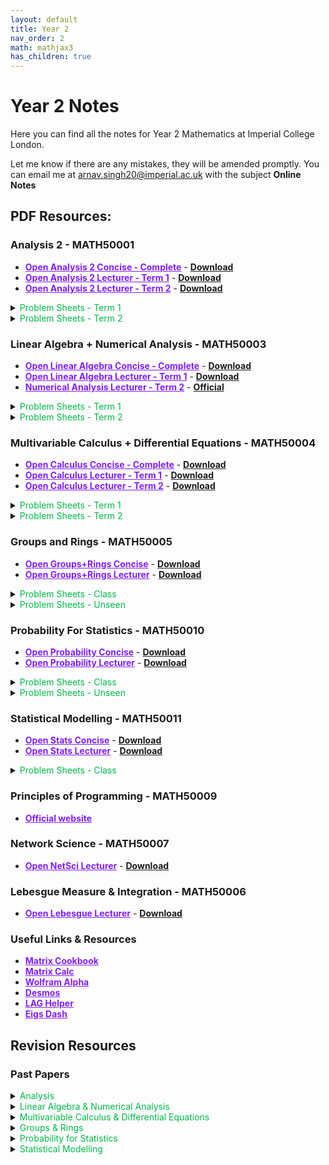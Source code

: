 ```yaml
---
layout: default
title: Year 2
nav_order: 2
math: mathjax3
has_children: true
---
```


# Year 2 Notes

Here you can find all the notes for Year 2 Mathematics at Imperial College London. 

Let me know if there are any mistakes, they will be amended promptly. You can email me at <arnav.singh20@imperial.ac.uk> with the subject **Online Notes**

## PDF Resources:

### Analysis 2 - MATH50001
- <a href="/notes/pdfs/year2/ANA2-Concise.pdf" target="_blank" style="color:#801fff;">**Open Analysis 2 Concise - Complete**</a> - <a href="/notes/pdfs/year2/ANA2-Concise.pdf" download>**Download**</a>
- <a href="/notes/pdfs/year2/AnalysisII.pdf" target="_blank" style="color:#801fff;">**Open Analysis 2 Lecturer - Term 1**</a> - <a href="/notes/pdfs/year2/AnalysisII.pdf" download>**Download**</a>
- <a href="/notes/pdfs/year2/ANALecII.pdf" target="_blank" style="color:#801fff;">**Open Analysis 2 Lecturer - Term 2**</a> - <a href="/notes/pdfs/year2/ANALecII.pdf" download>**Download**</a>

<details closed markdown="block">
  <summary>
    <span style="color: #00ba47;">Problem Sheets - Term 1</span>
  </summary>
  
  - <a href="/notes/pdfs/year2/problemsheets/analysisSheets/term1/ANAPS1.pdf" target="_blank" style="color:#00ba47;">**Problem Sheet 1**</a> - <a href="/notes/pdfs/year2/problemsheets/analysisSheets/term1/ANAPS1-Sol.pdf" target="_blank">**Solutions**</a>
  
  - <a href="/notes/pdfs/year2/problemsheets/analysisSheets/term1/ANAPS2.pdf" target="_blank" style="color:#00ba47;">**Problem Sheet 2**</a> - <a href="/notes/pdfs/year2/problemsheets/analysisSheets/term1/ANAPS2-Sol.pdf" target="_blank">**Solutions**</a>
  
  - <a href="/notes/pdfs/year2/problemsheets/analysisSheets/term1/ANAPS3.pdf" target="_blank" style="color:#00ba47;">**Problem Sheet 3**</a> - <a href="/notes/pdfs/year2/problemsheets/analysisSheets/term1/ANAPS3-Sol.pdf" target="_blank">**Solutions**</a>
  
  - <a href="/notes/pdfs/year2/problemsheets/analysisSheets/term1/ANAPS4.pdf" target="_blank" style="color:#00ba47;">**Problem Sheet 4**</a> - <a href="/notes/pdfs/year2/problemsheets/analysisSheets/term1/ANAPS4-Sol.pdf" target="_blank">**Solutions**</a>
  
  - <a href="/notes/pdfs/year2/problemsheets/analysisSheets/term1/ANAPS5.pdf" target="_blank" style="color:#00ba47;">**Problem Sheet 5**</a> - <a href="/notes/pdfs/year2/problemsheets/analysisSheets/term1/ANAPS5-Sol.pdf" target="_blank">**Solutions**</a>
  
  - <a href="/notes/pdfs/year2/problemsheets/analysisSheets/term1/ANAPS6.pdf" target="_blank" style="color:#00ba47;">**Problem Sheet 6**</a> - <a href="/notes/pdfs/year2/problemsheets/analysisSheets/term1/ANAPS6-Sol.pdf" target="_blank">**Solutions**</a>
  
  - <a href="/notes/pdfs/year2/problemsheets/analysisSheets/term1/ANAPS7.pdf" target="_blank" style="color:#00ba47;">**Problem Sheet 7**</a> - <a href="/notes/pdfs/year2/problemsheets/analysisSheets/term1/ANAPS7-Sol.pdf" target="_blank">**Solutions**</a>
  
  - <a href="/notes/pdfs/year2/problemsheets/analysisSheets/term1/ANAPS8.pdf" target="_blank" style="color:#00ba47;">**Problem Sheet 8**</a> - <a href="/notes/pdfs/year2/problemsheets/analysisSheets/term1/ANAPS8-Sol.pdf" target="_blank">**Solutions**</a>
  
  - <a href="/notes/pdfs/year2/problemsheets/analysisSheets/term1/ANAPS9.pdf" target="_blank" style="color:#00ba47;">**Problem Sheet 9**</a> - <a href="/notes/pdfs/year2/problemsheets/analysisSheets/term1/ANAPS9-Sol.pdf" target="_blank">**Solutions**</a>
  
  - <a href="/notes/pdfs/year2/problemsheets/analysisSheets/term1/ANAPS10.pdf" target="_blank" style="color:#00ba47;">**Problem Sheet 10**</a> - <a href="/notes/pdfs/year2/problemsheets/analysisSheets/term1/ANAPS10-Sol.pdf" target="_blank">**Solutions**</a>
  
</details>

<details closed markdown="block">
  <summary>
    <span style="color: #00ba47;">Problem Sheets - Term 2</span>
  </summary>
  
  - <a href="/notes/pdfs/year2/problemsheets/analysisSheets/term2/ANAPS1.pdf" target="_blank" style="color:#00ba47;">**Problem Sheet 1**</a> - <a href="/notes/pdfs/year2/problemsheets/analysisSheets/term2/ANAPS1-Sol.pdf" target="_blank">**Solutions**</a>
  
  - <a href="/notes/pdfs/year2/problemsheets/analysisSheets/term2/ANAPS2.pdf" target="_blank" style="color:#00ba47;">**Problem Sheet 2**</a> - <a href="/notes/pdfs/year2/problemsheets/analysisSheets/term2/ANAPS2-Sol.pdf" target="_blank">**Solutions**</a>
  
  - <a href="/notes/pdfs/year2/problemsheets/analysisSheets/term2/ANAPS3.pdf" target="_blank" style="color:#00ba47;">**Problem Sheet 3**</a> - <a href="/notes/pdfs/year2/problemsheets/analysisSheets/term2/ANAPS3-Sol.pdf" target="_blank">**Solutions**</a>
  
  - <a href="/notes/pdfs/year2/problemsheets/analysisSheets/term2/ANAPS4.pdf" target="_blank" style="color:#00ba47;">**Problem Sheet 4**</a> - <a href="/notes/pdfs/year2/problemsheets/analysisSheets/term2/ANAPS4-Sol.pdf" target="_blank">**Solutions**</a>
  
  - <a href="/notes/pdfs/year2/problemsheets/analysisSheets/term2/ANAPS5.pdf" target="_blank" style="color:#00ba47;">**Problem Sheet 5**</a> - <a href="/notes/pdfs/year2/problemsheets/analysisSheets/term2/ANAPS5-Sol.pdf" target="_blank">**Solutions**</a>
  
  - <a href="/notes/pdfs/year2/problemsheets/analysisSheets/term2/ANAPS6.pdf" target="_blank" style="color:#00ba47;">**Problem Sheet 6**</a> - <a href="/notes/pdfs/year2/problemsheets/analysisSheets/term2/ANAPS6-Sol.pdf" target="_blank">**Solutions**</a>
  
  - <a href="/notes/pdfs/year2/problemsheets/analysisSheets/term2/ANAPS7.pdf" target="_blank" style="color:#00ba47;">**Problem Sheet 7**</a> - <a href="/notes/pdfs/year2/problemsheets/analysisSheets/term2/ANAPS7-Sol.pdf" target="_blank">**Solutions**</a>
  
</details>

### Linear Algebra + Numerical Analysis - MATH50003
- <a href="/notes/pdfs/year2/LAGN-Concise.pdf" target="_blank" style="color:#801fff;">**Open Linear Algebra Concise - Complete**</a> - <a href="/notes/pdfs/year2/LAGN-Concise.pdf" download>**Download**</a>
- <a href="/notes/pdfs/year2/LagLec.pdf" target="_blank" style="color:#801fff;">**Open Linear Algebra Lecturer - Term 1**</a> - <a href="/notes/pdfs/year2/LagLec.pdf" download>**Download**</a>
- <a href="https://github.com/isaacjeffersonlee/MATH50003-compiled-lecture-notes" target="_blank" style="color:#801fff;">**Numerical Analysis Lecturer - Term 2**</a> - <a href="https://github.com/Imperial-MATH50003/MATH50003NumericalAnalysis" target="_blank">**Official**</a>

<details closed markdown="block">
  <summary>
    <span style="color: #00ba47;">Problem Sheets - Term 1</span>
  </summary>
  
  - <a href="/notes/pdfs/year2/problemsheets/linalgSheets/term1/LAGPS1.pdf" target="_blank" style="color:#00ba47;">**Problem Sheet 1**</a> - <a href="/notes/pdfs/year2/problemsheets/linalgSheets/term1/LAGPS1-Sol.pdf" target="_blank">**Solutions**</a>
  
  - <a href="/notes/pdfs/year2/problemsheets/linalgSheets/term1/LAGPS2.pdf" target="_blank" style="color:#00ba47;">**Problem Sheet 2**</a> - <a href="/notes/pdfs/year2/problemsheets/linalgSheets/term1/LAGPS2-Sol.pdf" target="_blank">**Solutions**</a>
  
  - <a href="/notes/pdfs/year2/problemsheets/linalgSheets/term1/LAGPS3.pdf" target="_blank" style="color:#00ba47;">**Problem Sheet 3**</a> - <a href="/notes/pdfs/year2/problemsheets/linalgSheets/term1/LAGPS3-Sol.pdf" target="_blank">**Solutions**</a>
  
  - <a href="/notes/pdfs/year2/problemsheets/linalgSheets/term1/LAGPS4.pdf" target="_blank" style="color:#00ba47;">**Problem Sheet 4**</a> - <a href="/notes/pdfs/year2/problemsheets/linalgSheets/term1/LAGPS4-Sol.pdf" target="_blank">**Solutions**</a>
  
  - <a href="/notes/pdfs/year2/problemsheets/linalgSheets/term1/LAGPS5.pdf" target="_blank" style="color:#00ba47;">**Problem Sheet 5**</a> - <a href="/notes/pdfs/year2/problemsheets/linalgSheets/term1/LAGPS5-Sol.pdf" target="_blank">**Solutions**</a>
  
  - <a href="/notes/pdfs/year2/problemsheets/linalgSheets/term1/LAGPS6.pdf" target="_blank" style="color:#00ba47;">**Problem Sheet 6**</a> - <a href="/notes/pdfs/year2/problemsheets/linalgSheets/term1/LAGPS6-Sol.pdf" target="_blank">**Solutions**</a>
  
  - <a href="/notes/pdfs/year2/problemsheets/linalgSheets/term1/LAGPS7.pdf" target="_blank" style="color:#00ba47;">**Problem Sheet 7**</a> - <a href="/notes/pdfs/year2/problemsheets/linalgSheets/term1/LAGPS7-Sol.pdf" target="_blank">**Solutions**</a>
  
  - <a href="/notes/pdfs/year2/problemsheets/linalgSheets/term1/LAGPS8.pdf" target="_blank" style="color:#00ba47;">**Problem Sheet 8**</a> - <a href="/notes/pdfs/year2/problemsheets/linalgSheets/term1/LAGPS8-Sol.pdf" target="_blank">**Solutions**</a>
  
  - <a href="/notes/pdfs/year2/problemsheets/linalgSheets/term1/LAGPS9.pdf" target="_blank" style="color:#00ba47;">**Problem Sheet 9**</a> - <a href="/notes/pdfs/year2/problemsheets/linalgSheets/term1/LAGPS9-Sol.pdf" target="_blank">**Solutions**</a>
  
  - <a href="/notes/pdfs/year2/problemsheets/linalgSheets/term1/LAGPS10.pdf" target="_blank" style="color:#00ba47;">**Problem Sheet 10**</a> - <a href="/notes/pdfs/year2/problemsheets/linalgSheets/term1/LAGPS10-Sol.pdf" target="_blank">**Solutions**</a>
  
</details>

<details closed markdown="block">
  <summary>
    <span style="color: #00ba47;">Problem Sheets - Term 2</span>
  </summary>
  
  - <a href="/notes/pdfs/year2/problemsheets/numASheets/NAPS1.ipynb" target="_blank" style="color:#00ba47;">**Problem Sheet 1**</a> - <a href="/notes/pdfs/year2/problemsheets/numASheets/NAPS1-Sol.ipynb" target="_blank">**Solutions**</a>

  - <a href="/notes/pdfs/year2/problemsheets/numASheets/NAPS2.ipynb" target="_blank" style="color:#00ba47;">**Problem Sheet 2**</a> - <a href="/notes/pdfs/year2/problemsheets/numASheets/NAPS2-Sol.ipynb" target="_blank">**Solutions**</a>

  - <a href="/notes/pdfs/year2/problemsheets/numASheets/NAPS3.ipynb" target="_blank" style="color:#00ba47;">**Problem Sheet 3**</a> - <a href="/notes/pdfs/year2/problemsheets/numASheets/NAPS3-Sol.ipynb" target="_blank">**Solutions**</a>

  - <a href="/notes/pdfs/year2/problemsheets/numASheets/NAPS4.ipynb" target="_blank" style="color:#00ba47;">**Problem Sheet 4**</a> - <a href="/notes/pdfs/year2/problemsheets/numASheets/NAPS4-Sol.ipynb" target="_blank">**Solutions**</a>

  - <a href="/notes/pdfs/year2/problemsheets/numASheets/NAPS5.ipynb" target="_blank" style="color:#00ba47;">**Problem Sheet 5**</a> - <a href="/notes/pdfs/year2/problemsheets/numASheets/NAPS5-Sol.ipynb" target="_blank">**Solutions**</a>

  - <a href="/notes/pdfs/year2/problemsheets/numASheets/NAPS6.ipynb" target="_blank" style="color:#00ba47;">**Problem Sheet 6**</a> - <a href="/notes/pdfs/year2/problemsheets/numASheets/NAPS6-Sol.ipynb" target="_blank">**Solutions**</a>

  - <a href="/notes/pdfs/year2/problemsheets/numASheets/NAPS7.ipynb" target="_blank" style="color:#00ba47;">**Problem Sheet 7**</a> - <a href="/notes/pdfs/year2/problemsheets/numASheets/NAPS7-Sol.ipynb" target="_blank">**Solutions**</a>

  - <a href="/notes/pdfs/year2/problemsheets/numASheets/NAPS8.ipynb" target="_blank" style="color:#00ba47;">**Problem Sheet 8**</a> - <a href="/notes/pdfs/year2/problemsheets/numASheets/NAPS8-Sol.ipynb" target="_blank">**Solutions**</a>

  - <a href="/notes/pdfs/year2/problemsheets/numASheets/NAPS9.ipynb" target="_blank" style="color:#00ba47;">**Problem Sheet 9**</a> - <a href="/notes/pdfs/year2/problemsheets/numASheets/NAPS9-Sol.ipynb" target="_blank">**Solutions**</a>

  - <a href="/notes/pdfs/year2/problemsheets/numASheets/NAPS10.ipynb" target="_blank" style="color:#00ba47;">**Problem Sheet 10**</a> - <a href="/notes/pdfs/year2/problemsheets/numASheets/NAPS10-Sol.ipynb" target="_blank">**Solutions**</a>
  
</details>

### Multivariable Calculus + Differential Equations - MATH50004
- <a href="/notes/pdfs/year2/MVC-Concise.pdf" target="_blank" style="color:#801fff;">**Open Calculus Concise - Complete**</a> - <a href="/notes/pdfs/year2/MVC-Concise.pdf" download>**Download**</a>
- <a href="/notes/pdfs/year2/MVCLec.pdf" target="_blank" style="color:#801fff;">**Open Calculus Lecturer - Term 1**</a> - <a href="/notes/pdfs/year2/MVCLec.pdf" download>**Download**</a>
- <a href="/notes/pdfs/year2/MVC-T2.pdf" target="_blank" style="color:#801fff;">**Open Calculus Lecturer - Term 2**</a> - <a href="/notes/pdfs/year2/MVC-T2.pdf" download>**Download**</a>

<details closed markdown="block">
  <summary>
    <span style="color: #00ba47;">Problem Sheets - Term 1</span>
  </summary>
  
  - <a href="/notes/pdfs/year2/problemsheets/mvcSheets/term1/MVCPS1.pdf" target="_blank" style="color:#00ba47;">**Problem Sheet 1**</a> - <a href="/notes/pdfs/year2/problemsheets/mvcSheets/term1/MVCPS1-Sol.pdf" target="_blank">**Solutions**</a>
  
  - <a href="/notes/pdfs/year2/problemsheets/mvcSheets/term1/MVCPS2.pdf" target="_blank" style="color:#00ba47;">**Problem Sheet 2**</a> - <a href="/notes/pdfs/year2/problemsheets/mvcSheets/term1/MVCPS2-Sol.pdf" target="_blank">**Solutions**</a>
  
  - <a href="/notes/pdfs/year2/problemsheets/mvcSheets/term1/MVCPS3.pdf" target="_blank" style="color:#00ba47;">**Problem Sheet 3**</a> - <a href="/notes/pdfs/year2/problemsheets/mvcSheets/term1/MVCPS3-Sol.pdf" target="_blank">**Solutions**</a>
  
  - <a href="/notes/pdfs/year2/problemsheets/mvcSheets/term1/MVCPS4.pdf" target="_blank" style="color:#00ba47;">**Problem Sheet 4**</a> - <a href="/notes/pdfs/year2/problemsheets/mvcSheets/term1/MVCPS4-Sol.pdf" target="_blank">**Solutions**</a>
  
  - <a href="/notes/pdfs/year2/problemsheets/mvcSheets/term1/MVCPS5.pdf" target="_blank" style="color:#00ba47;">**Problem Sheet 5**</a> - <a href="/notes/pdfs/year2/problemsheets/mvcSheets/term1/MVCPS5-Sol.pdf" target="_blank">**Solutions**</a>

</details>

<details closed markdown="block">
  <summary>
    <span style="color: #00ba47;">Problem Sheets - Term 2</span>
  </summary>
  
  - <a href="/notes/pdfs/year2/problemsheets/mvcSheets/term2/MVCPS1.pdf" target="_blank" style="color:#00ba47;">**Problem Sheet 1**</a> - <a href="/notes/pdfs/year2/problemsheets/mvcSheets/term2/MVCPS1-Sol.pdf" target="_blank">**Solutions**</a>
  
  - <a href="/notes/pdfs/year2/problemsheets/mvcSheets/term2/MVCPS2.pdf" target="_blank" style="color:#00ba47;">**Problem Sheet 2**</a> - <a href="/notes/pdfs/year2/problemsheets/mvcSheets/term2/MVCPS2-Sol.pdf" target="_blank">**Solutions**</a>

  - <a href="/notes/pdfs/year2/problemsheets/mvcSheets/term2/MVCPS3.pdf" target="_blank" style="color:#00ba47;">**Problem Sheet 3**</a> - <a href="/notes/pdfs/year2/problemsheets/mvcSheets/term2/MVCPS3-Sol.pdf" target="_blank">**Solutions**</a>

  - <a href="/notes/pdfs/year2/problemsheets/mvcSheets/term2/MVCPS4.pdf" target="_blank" style="color:#00ba47;">**Problem Sheet 4**</a> - <a href="/notes/pdfs/year2/problemsheets/mvcSheets/term2/MVCPS4-Sol.pdf" target="_blank">**Solutions**</a>

  - <a href="/notes/pdfs/year2/problemsheets/mvcSheets/term2/MVCPS5.pdf" target="_blank" style="color:#00ba47;">**Problem Sheet 5**</a> - <a href="/notes/pdfs/year2/problemsheets/mvcSheets/term2/MVCPS5-Sol.pdf" target="_blank">**Solutions**</a>

  - <a href="/notes/pdfs/year2/problemsheets/mvcSheets/term2/MVCPS6.pdf" target="_blank" style="color:#00ba47;">**Problem Sheet 6**</a> - <a href="/notes/pdfs/year2/problemsheets/mvcSheets/term2/MVCPS6-Sol.pdf" target="_blank">**Solutions**</a>

  - <a href="/notes/pdfs/year2/problemsheets/mvcSheets/term2/MVCPS7.pdf" target="_blank" style="color:#00ba47;">**Problem Sheet 7**</a> - <a href="/notes/pdfs/year2/problemsheets/mvcSheets/term2/MVCPS7-Sol.pdf" target="_blank">**Solutions**</a>

  - <a href="/notes/pdfs/year2/problemsheets/mvcSheets/term2/MVCPS8.pdf" target="_blank" style="color:#00ba47;">**Problem Sheet 8**</a> - <a href="/notes/pdfs/year2/problemsheets/mvcSheets/term2/MVCPS8-Sol.pdf" target="_blank">**Solutions**</a>
</details>

### Groups and Rings - MATH50005

- <a href="/notes/pdfs/year2/GR-Concise.pdf" target="_blank" style="color:#801fff;">**Open Groups+Rings Concise**</a> - <a href="/notes/pdfs/year2/GR-Concise.pdf" download>**Download**</a>
- <a href="/notes/pdfs/year2/GRLec.pdf" target="_blank" style="color:#801fff;">**Open Groups+Rings Lecturer**</a> - <a href="/notes/pdfs/year2/GRLec.pdf" download>**Download**</a>

<details closed markdown="block">
  <summary>
    <span style="color: #00ba47;">Problem Sheets - Class</span>
  </summary>
  
  - <a href="/notes/pdfs/year2/problemsheets/grSheets/given/GRPS1.pdf" target="_blank" style="color:#00ba47;">**Problem Sheet 1**</a> - <a href="/notes/pdfs/year2/problemsheets/grSheets/given/GRPS1-Sol.pdf" target="_blank">**Solutions**</a>
  
  - <a href="/notes/pdfs/year2/problemsheets/grSheets/given/GRPS2.pdf" target="_blank" style="color:#00ba47;">**Problem Sheet 2**</a> - <a href="/notes/pdfs/year2/problemsheets/grSheets/given/GRPS2-Sol.pdf" target="_blank">**Solutions**</a>
  
  - <a href="/notes/pdfs/year2/problemsheets/grSheets/given/GRPS3.pdf" target="_blank" style="color:#00ba47;">**Problem Sheet 3**</a> - <a href="/notes/pdfs/year2/problemsheets/grSheets/given/GRPS3-Sol.pdf" target="_blank">**Solutions**</a>
  
  - <a href="/notes/pdfs/year2/problemsheets/grSheets/given/GR-Bonus-3/4.pdf" target="_blank" style="color:#00ba47;">**Problem Sheet 3 BONUS**</a>
  
  - <a href="/notes/pdfs/year2/problemsheets/grSheets/given/GRPS4.pdf" target="_blank" style="color:#00ba47;">**Problem Sheet 4**</a> - <a href="/notes/pdfs/year2/problemsheets/grSheets/given/GRPS4-Sol.pdf" target="_blank">**Solutions**</a>
  
  - <a href="/notes/pdfs/year2/problemsheets/grSheets/given/GRPS5.pdf" target="_blank" style="color:#00ba47;">**Problem Sheet 5**</a> - <a href="/notes/pdfs/year2/problemsheets/grSheets/given/GRPS5-Sol.pdf" target="_blank">**Solutions**</a>
  
  - <a href="/notes/pdfs/year2/problemsheets/grSheets/given/GRPS6.pdf" target="_blank" style="color:#00ba47;">**Problem Sheet 6**</a> - <a href="/notes/pdfs/year2/problemsheets/grSheets/given/GRPS6-Sol.pdf" target="_blank">**Solutions**</a>

</details>
<details closed markdown="block">
  <summary>
    <span style="color: #00ba47;">Problem Sheets - Unseen</span>
  </summary>
  
  - <a href="/notes/pdfs/year2/problemsheets/grSheets/unseen/GRUS1.pdf" target="_blank" style="color:#00ba47;">**Problem Sheet 1**</a> - <a href="/notes/pdfs/year2/problemsheets/grSheets/unseen/GRUS1-Sol.pdf" target="_blank">**Solutions**</a>
  
  - <a href="/notes/pdfs/year2/problemsheets/grSheets/unseen/GRUS2.pdf" target="_blank" style="color:#00ba47;">**Problem Sheet 2**</a> - <a href="/notes/pdfs/year2/problemsheets/grSheets/unseen/GRUS2-Sol.pdf" target="_blank">**Solutions**</a>
  
  - <a href="/notes/pdfs/year2/problemsheets/grSheets/unseen/GRUS3.pdf" target="_blank" style="color:#00ba47;">**Problem Sheet 3**</a> - <a href="/notes/pdfs/year2/problemsheets/grSheets/unseen/GRUS3-Sol.pdf" target="_blank">**Solutions**</a>
  
  - <a href="/notes/pdfs/year2/problemsheets/grSheets/unseen/GRUS4.pdf" target="_blank" style="color:#00ba47;">**Problem Sheet 4**</a> - <a href="/notes/pdfs/year2/problemsheets/grSheets/unseen/GRUS4-Sol.pdf" target="_blank">**Solutions**</a>
  
  - <a href="/notes/pdfs/year2/problemsheets/grSheets/unseen/GRUS5.pdf" target="_blank" style="color:#00ba47;">**Problem Sheet 5**</a>
  
  - <a href="/notes/pdfs/year2/problemsheets/grSheets/unseen/GRUS6.pdf" target="_blank" style="color:#00ba47;">**Problem Sheet 6**</a>

</details>

### Probability For Statistics - MATH50010

- <a href="/notes/pdfs/year2/PFS-Concise.pdf" target="_blank" style="color:#801fff;">**Open Probability Concise**</a> - <a href="/notes/pdfs/year2/PFS-Concise.pdf" download>**Download**</a>
- <a href="/notes/pdfs/year2/PFSLec.pdf" target="_blank" style="color:#801fff;">**Open Probability Lecturer**</a> - <a href="/notes/pdfs/year2/PFSLec.pdf" download>**Download**</a>

<details closed markdown="block">
  <summary>
    <span style="color: #00ba47;">Problem Sheets - Class</span>
  </summary>
  
   - <a href="/notes/pdfs/year2/problemsheets/pfsSheets/given/PFSPS0.pdf" target="_blank" style="color:#00ba47;">**Problem Sheet 0**</a>
  
  - <a href="/notes/pdfs/year2/problemsheets/pfsSheets/given/PFSPS1.pdf" target="_blank" style="color:#00ba47;">**Problem Sheet 1**</a> - <a href="/notes/pdfs/year2/problemsheets/pfsSheets/given/PFSPS1-Sol.pdf" target="_blank">**Solutions**</a>
  
  - <a href="/notes/pdfs/year2/problemsheets/pfsSheets/given/PFSPS2.pdf" target="_blank" style="color:#00ba47;">**Problem Sheet 2**</a> - <a href="/notes/pdfs/year2/problemsheets/pfsSheets/given/PFSPS2-Sol.pdf" target="_blank">**Solutions**</a>
  
  - <a href="/notes/pdfs/year2/problemsheets/pfsSheets/given/PFSPS3.pdf" target="_blank" style="color:#00ba47;">**Problem Sheet 3**</a> - <a href="/notes/pdfs/year2/problemsheets/pfsSheets/given/PFSPS3-Sol.pdf" target="_blank">**Solutions**</a>
  
  - <a href="/notes/pdfs/year2/problemsheets/pfsSheets/given/PFSPS4.pdf" target="_blank" style="color:#00ba47;">**Problem Sheet 4**</a> - <a href="/notes/pdfs/year2/problemsheets/pfsSheets/given/PFSPS4-Sol.pdf" target="_blank">**Solutions**</a>
  
  - <a href="/notes/pdfs/year2/problemsheets/pfsSheets/given/PFSPS5.pdf" target="_blank" style="color:#00ba47;">**Problem Sheet 5**</a> - <a href="/notes/pdfs/year2/problemsheets/pfsSheets/given/PFSPS5-Sol.pdf" target="_blank">**Solutions**</a>
  
  - <a href="/notes/pdfs/year2/problemsheets/pfsSheets/given/PFSPS6.pdf" target="_blank" style="color:#00ba47;">**Problem Sheet 6**</a> - <a href="/notes/pdfs/year2/problemsheets/pfsSheets/given/PFSPS6-Sol.pdf" target="_blank">**Solutions**</a>
  
  - <a href="/notes/pdfs/year2/problemsheets/pfsSheets/given/PFSPS7.pdf" target="_blank" style="color:#00ba47;">**Problem Sheet 7**</a> - <a href="/notes/pdfs/year2/problemsheets/pfsSheets/given/PFSPS7-Sol.pdf" target="_blank">**Solutions**</a>

</details>
<details closed markdown="block">
  <summary>
    <span style="color: #00ba47;">Problem Sheets - Unseen</span>
  </summary>
  
  - <a href="/notes/pdfs/year2/problemsheets/pfsSheets/unseen/PFSUS1.pdf" target="_blank" style="color:#00ba47;">**Problem Sheet 1 + Solution**</a>
  
  - <a href="/notes/pdfs/year2/problemsheets/pfsSheets/unseen/PFSUS2.pdf" target="_blank" style="color:#00ba47;">**Problem Sheet 2**</a> - <a href="/notes/pdfs/year2/problemsheets/pfsSheets/unseen/PFSUS2-Sol.pdf" target="_blank">**Solutions**</a>
  
  - <a href="/notes/pdfs/year2/problemsheets/pfsSheets/unseen/PFSUS3.pdf" target="_blank" style="color:#00ba47;">**Problem Sheet 3**</a> - <a href="/notes/pdfs/year2/problemsheets/pfsSheets/unseen/PFSUS3-Sol.pdf" target="_blank">**Solutions**</a>
  
  - <a href="/notes/pdfs/year2/problemsheets/pfsSheets/unseen/PFSUS4.pdf" target="_blank" style="color:#00ba47;">**Problem Sheet 4**</a> - <a href="/notes/pdfs/year2/problemsheets/pfsSheets/unseen/PFSUS4-Sol.pdf" target="_blank">**Solutions**</a>
  
  - <a href="/notes/pdfs/year2/problemsheets/pfsSheets/unseen/PFSUS5.pdf" target="_blank" style="color:#00ba47;">**Problem Sheet 5**</a> - <a href="/notes/pdfs/year2/problemsheets/pfsSheets/unseen/PFSUS5-Sol.pdf" target="_blank">**Solutions**</a>
  
  - <a href="/notes/pdfs/year2/problemsheets/pfsSheets/unseen/PFSUS6.pdf" target="_blank" style="color:#00ba47;">**Problem Sheet 6**</a> - <a href="/notes/pdfs/year2/problemsheets/pfsSheets/unseen/PFSUS6-Sol.pdf" target="_blank">**Solutions**</a>
  
  - <a href="/notes/pdfs/year2/problemsheets/pfsSheets/unseen/PFSUS7.pdf" target="_blank" style="color:#00ba47;">**Problem Sheet 7**</a> - <a href="/notes/pdfs/year2/problemsheets/pfsSheets/unseen/PFSUS7-Sol.pdf" target="_blank">**Solutions**</a>
  
  - <a href="/notes/pdfs/year2/problemsheets/pfsSheets/unseen/PFSUS8.pdf" target="_blank" style="color:#00ba47;">**Problem Sheet 8**</a> - <a href="/notes/pdfs/year2/problemsheets/pfsSheets/unseen/PFSUS8-Sol.pdf" target="_blank">**Solutions**</a>
  
</details>

### Statistical Modelling - MATH50011

- <a href="/notes/pdfs/year2/SM-Concise.pdf" target="_blank" style="color:#801fff;">**Open Stats Concise**</a> - <a href="/notes/pdfs/year2/SM-Concise.pdf" download>**Download**</a>
- <a href="/notes/pdfs/year2/SMLec.pdf" target="_blank" style="color:#801fff;">**Open Stats Lecturer**</a> - <a href="/notes/pdfs/year2/SMLec.pdf" download>**Download**</a>

<details closed markdown="block">
  <summary>
    <span style="color: #00ba47;">Problem Sheets - Class</span>
  </summary>
  
  - <a href="/notes/pdfs/year2/problemsheets/smSheets/SMPS1.pdf" target="_blank" style="color:#00ba47;">**Problem Sheet 1**</a> - <a href="/notes/pdfs/year2/problemsheets/smSheets/SMPS1-Sol.pdf" target="_blank">**Solutions**</a>
  
  - <a href="/notes/pdfs/year2/problemsheets/smSheets/SMPS2.pdf" target="_blank" style="color:#00ba47;">**Problem Sheet 2**</a> - <a href="/notes/pdfs/year2/problemsheets/smSheets/SMPS2-Sol.pdf" target="_blank">**Solutions**</a>
  
  - <a href="/notes/pdfs/year2/problemsheets/smSheets/SMPS3.pdf" target="_blank" style="color:#00ba47;">**Problem Sheet 3**</a> - <a href="/notes/pdfs/year2/problemsheets/smSheets/SMPS3-Sol.pdf" target="_blank">**Solutions**</a>
  
  - <a href="/notes/pdfs/year2/problemsheets/smSheets/SMPS4.pdf" target="_blank" style="color:#00ba47;">**Problem Sheet 4**</a> - <a href="/notes/pdfs/year2/problemsheets/smSheets/SMPS4-Sol.pdf" target="_blank">**Solutions**</a>
  
  - <a href="/notes/pdfs/year2/problemsheets/smSheets/SMPS5.pdf" target="_blank" style="color:#00ba47;">**Problem Sheet 5**</a> - <a href="/notes/pdfs/year2/problemsheets/smSheets/SMPS5-Sol.pdf" target="_blank">**Solutions**</a>

  - <a href="/notes/pdfs/year2/problemsheets/smSheets/SMPS6.pdf" target="_blank" style="color:#00ba47;">**Problem Sheet 6**</a> - <a href="/notes/pdfs/year2/problemsheets/smSheets/SMPS6-Sol.pdf" target="_blank">**Solutions**</a>
  
  - <a href="/notes/pdfs/year2/problemsheets/smSheets/SMPS7.pdf" target="_blank" style="color:#00ba47;">**Problem Sheet 7**</a> - <a href="/notes/pdfs/year2/problemsheets/smSheets/SMPS7-Sol.pdf" target="_blank">**Solutions**</a>
  
  - <a href="/notes/pdfs/year2/problemsheets/smSheets/SMPS8.pdf" target="_blank" style="color:#00ba47;">**Problem Sheet 8**</a> - <a href="/notes/pdfs/year2/problemsheets/smSheets/SMPS8-Sol.pdf" target="_blank">**Solutions**</a>
  
  - <a href="/notes/pdfs/year2/problemsheets/smSheets/SMPS9.pdf" target="_blank" style="color:#00ba47;">**Problem Sheet 9**</a> - <a href="/notes/pdfs/year2/problemsheets/smSheets/SMPS9-Sol.pdf" target="_blank">**Solutions**</a>
  
</details>

### Principles of Programming - MATH50009


- <a href="https://object-oriented-python.github.io" target="_blank" style="color:#801fff;">**Official website**</a>

### Network Science - MATH50007

- <a href="/notes/pdfs/year2/NSC-Lec.pdf" target="_blank" style="color:#801fff;">**Open NetSci Lecturer**</a> - <a href="/notes/pdfs/year2/NSC-Lec.pdf" download>**Download**</a>

### Lebesgue Measure & Integration - MATH50006

- <a href="/notes/pdfs/year2/LBGLec.pdf" target="_blank" style="color:#801fff;">**Open Lebesgue Lecturer**</a> - <a href="/notes/pdfs/year2/LBGLec.pdf" download>**Download**</a>

### Useful Links & Resources

- <a href="https://www.math.uwaterloo.ca/~hwolkowi/matrixcookbook.pdf" target="_blank" style="color:#801fff;">**Matrix Cookbook**</a>
- <a href="https://matrixcalc.org/en/" target="_blank" style="color:#801fff;">**Matrix Calc**</a>
- <a href="https://www.wolframalpha.com" target="_blank" style="color:#801fff;">**Wolfram Alpha**</a>
- <a href="https://www.desmos.com" target="_blank" style="color:#801fff;">**Desmos**</a>
- <a href="https://github.com/isaacjeffersonlee/lag-helper" target="_blank" style="color:#801fff;">**LAG Helper**</a>
- <a href="https://eigs.herokuapp.com" target="_blank" style="color:#801fff;">**Eigs Dash**</a>

## Revision Resources

### Past Papers

<details closed markdown="block">
  <summary>
    <span style="color: #00ba47;">Analysis</span>
  </summary>
  
  - <a href="/notes/pdfs/year2/papers/ANA-JAN21.pdf" target="_blank" style="color:#801fff;">**January 21**</a> - <a href="/notes/pdfs/year2/papers/ANA-JAN21.pdf" download>**Download**</a>

  - <a href="/notes/pdfs/year2/papers/ANA-JAN22.pdf" target="_blank" style="color:#801fff;">**January 22**</a> - <a href="/notes/pdfs/year2/papers/ANA-JAN22.pdf" download>**Download**</a>

  - <a href="/notes/pdfs/year2/papers/ANA-MAY21.pdf" target="_blank" style="color:#801fff;">**May 21**</a> - <a href="/notes/pdfs/year2/papers/ANA-MAY21.pdf" download>**Download**</a>
  
</details>

<details closed markdown="block">
  <summary>
    <span style="color: #00ba47;">Linear Algebra & Numerical Analysis</span>
  </summary>
  
  - <a href="/notes/pdfs/year2/papers/LAGN-JAN21.pdf" target="_blank" style="color:#801fff;">**January 21**</a> - <a href="/notes/pdfs/year2/papers/LAGN-JAN21.pdf" download>**Download**</a>

  - <a href="/notes/pdfs/year2/papers/LAGN-JAN22.pdf" target="_blank" style="color:#801fff;">**January 22**</a> - <a href="/notes/pdfs/year2/papers/LAGN-JAN22.pdf" download>**Download**</a>

  - <a href="/notes/pdfs/year2/papers/LAGN-MAY21.pdf" target="_blank" style="color:#801fff;">**May 21**</a> - <a href="/notes/pdfs/year2/papers/LAGN-MAY21.pdf" download>**Download**</a>

  - <a href="/notes/pdfs/year2/papers/LAGN-T1-Prac.pdf" target="_blank" style="color:#801fff;">**2022 Practice Qs T1**</a> - <a href="/notes/pdfs/year2/papers/LAGN-MAY21.pdf" download>**Download**</a> - <a href="/notes/pdfs/year2/papers/LAGN-T1-PracSol.pdf" target="_blank" style="color:#801fff;">**Solution**</a> - <a href="/notes/pdfs/year2/papers/LAGN-MAY21.pdf" download>**Download**</a> 
  
</details>

<details closed markdown="block">
  <summary>
    <span style="color: #00ba47;">Multivariable Calculus & Differential Equations</span>
  </summary>
  
  - <a href="/notes/pdfs/year2/papers/MVC-JAN21.pdf" target="_blank" style="color:#801fff;">**January 21**</a> - <a href="/notes/pdfs/year2/papers/MVC-JAN21.pdf" download>**Download**</a>

  - <a href="/notes/pdfs/year2/papers/MVC-JAN22.pdf" target="_blank" style="color:#801fff;">**January 22**</a> - <a href="/notes/pdfs/year2/papers/MVC-JAN22.pdf" download>**Download**</a>

  - <a href="/notes/pdfs/year2/papers/MVC-MAY21.pdf" target="_blank" style="color:#801fff;">**May 21**</a> - <a href="/notes/pdfs/year2/papers/MVC-MAY21.pdf" download>**Download**</a>

  - <a href="/notes/pdfs/year2/papers/MVCPrac22.pdf" target="_blank" style="color:#801fff;">**2022 Practice Qs**</a> - <a href="/notes/pdfs/year2/papers/MVCPrac22.pdf" download>**Download**</a> - <a href="/notes/pdfs/year2/papers/MVCPrac22Sol.pdf" target="_blank" style="color:#801fff;">**Solution**</a> - <a href="/notes/pdfs/year2/papers/MVC-Prac22Sol.pdf" download>**Download**</a>
  
</details>

<details closed markdown="block">
  <summary>
    <span style="color: #00ba47;">Groups & Rings</span>
  </summary>
  
  - <a href="/notes/pdfs/year2/papers/GR-MAY21.pdf" target="_blank" style="color:#801fff;">**May 21**</a> - <a href="/notes/pdfs/year2/papers/GR-MAY21.pdf" download>**Download**</a>
  
</details>

<details closed markdown="block">
  <summary>
    <span style="color: #00ba47;">Probability for Statistics</span>
  </summary>
  
  - <a href="/notes/pdfs/year2/papers/PFS-MAY21.pdf" target="_blank" style="color:#801fff;">**May 21**</a> - <a href="/notes/pdfs/year2/papers/PFS-MAY21.pdf" download>**Download**</a>
  
</details>

<details closed markdown="block">
  <summary>
    <span style="color: #00ba47;">Statistical Modelling</span>
  </summary>
  
  - <a href="/notes/pdfs/year2/papers/SM-MAY21.pdf" target="_blank" style="color:#801fff;">**May 21**</a> - <a href="/notes/pdfs/year2/papers/SM-MAY21.pdf" download>**Download**</a>
  
</details>



